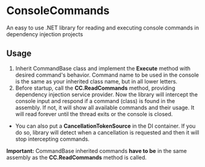 # ConsoleCommands
An easy to use .NET library for reading and executing console commands in dependency injection projects

## Usage
1. Inherit CommandBase class and implement the **Execute** method with desired command's behavior. Command name to be used in the console is the same as your inherited class name, but in all lower letters.
2. Before startup, call the **CC.ReadCommands** method, providing dependency injection service provider. Now the library will intercept the console input and respond if a command (class) is found in the assembly. If not, it will show all available commands and their usage. It will read forever until the thread exits or the console is closed.
- You can also put a **CancellationTokenSource** in the DI container. If you do so, library will detect when a cancellation is requested and then it will stop intercepting commands.

**Important:** CommandBase inherited commands **have to be** in the same assembly as the **CC.ReadCommands** method is called.